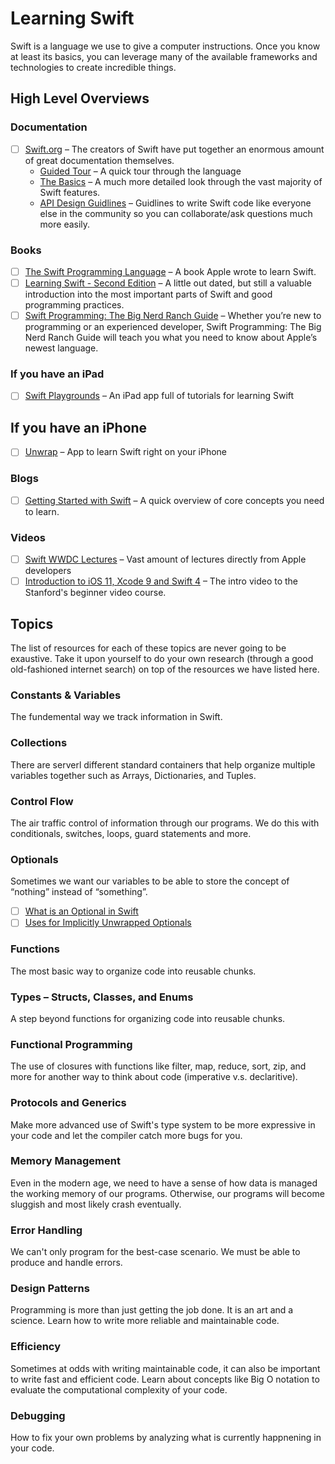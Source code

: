 Learning Swift
================

Swift is a language we use to give a computer instructions. Once you know at least its basics, you can leverage many of the available frameworks and technologies to create incredible things.

High Level Overviews
---------------

### Documentation
- [ ] [Swift.org](https://swift.org/getting-started/) – The creators of Swift have put together an enormous amount of great documentation themselves.
    - [Guided Tour](https://docs.swift.org/swift-book/GuidedTour/GuidedTour.html) – A quick tour through the language
    - [The Basics](https://docs.swift.org/swift-book/LanguageGuide/TheBasics.html) – A much more detailed look through the vast majority of Swift features.
    - [API Design Guidlines](https://swift.org/documentation/api-design-guidelines/) – Guidlines to write Swift code like everyone else in the community so you can collaborate/ask questions much more easily.

### Books
- [ ] [The Swift Programming Language](https://itunes.apple.com/us/book-series/swift-programming-series/id888896989?mt=11) – A book Apple wrote to learn Swift.
- [ ] [Learning Swift - Second Edition](https://www.amazon.com/Learning-Swift-Second-Andrew-Wagner/dp/1785887513) – A little out dated, but still a valuable introduction into the most important parts of Swift and good programming practices.
- [ ] [Swift Programming: The Big Nerd Ranch Guide](https://www.bignerdranch.com/books/swift-programming-the-big-nerd-ranch-guide-second-edition/) – Whether you’re new to programming or an experienced developer, Swift Programming: The Big Nerd Ranch Guide will teach you what you need to know about Apple’s newest language.

### If you have an iPad
- [ ] [Swift Playgrounds](https://www.apple.com/swift/playgrounds/) – An iPad app full of tutorials for learning Swift

## If you have an iPhone
- [ ] [Unwrap](https://apps.apple.com/us/app/unwrap/id1440611372) – App to learn Swift right on  your iPhone

### Blogs
- [ ] [Getting Started with Swift](https://drewag.me/posts/2014/07/13/getting-started-with-swift) – A quick overview of core concepts you need to learn.

### Videos
- [ ] [Swift WWDC Lectures](https://developer.apple.com/videos/developer-tools/swift/) – Vast amount of lectures directly from Apple developers
- [ ] [Introduction to iOS 11, Xcode 9 and Swift 4](https://www.youtube.com/watch?v=71pyOB4TPRE) – The intro video to the Stanford's beginner video course.

Topics
------------

The list of resources for each of these topics are never going to be exaustive. Take it upon yourself to do your own research (through a good old-fashioned internet search) on top of the resources we have listed here.

### Constants & Variables

The fundemental way we track information in Swift.

### Collections

There are serverl different standard containers that help organize multiple variables together such as Arrays, Dictionaries, and Tuples.

### Control Flow

The air traffic control of information through our programs. We do this with conditionals, switches, loops, guard statements and more.

### Optionals

Sometimes we want our variables to be able to store the concept of “nothing” instead of “something”.

- [ ] [What is an Optional in Swift](https://drewag.me/posts/2014/07/05/what-is-an-optional-in-swift)
- [ ] [Uses for Implicitly Unwrapped Optionals](https://drewag.me/posts/2014/07/05/uses-for-implicitly-unwrapped-optionals-in-swift)

### Functions

The most basic way to organize code into reusable chunks.

### Types – Structs, Classes, and Enums

A step beyond functions for organizing code into reusable chunks.

### Functional Programming

The use of closures with functions like filter, map, reduce, sort, zip, and more for another way to think about code (imperative v.s. declaritive).

### Protocols and Generics

Make more advanced use of Swift's type system to be more expressive in your code and let the compiler catch more bugs for you.

### Memory Management

Even in the modern age, we need to have a sense of how data is managed the working memory of our programs. Otherwise, our programs will become sluggish and most likely crash eventually.

### Error Handling

We can't only program for the best-case scenario. We must be able to produce and handle errors.

### Design Patterns

Programming is more than just getting the job done. It is an art and a science. Learn how to write more reliable and maintainable code.

### Efficiency

Sometimes at odds with writing maintainable code, it can also be important to write fast and efficient code. Learn about concepts like Big O notation to evaluate the computational complexity of your code.

### Debugging

How to fix your own problems by analyzing what is currently happnening in your code.

